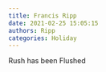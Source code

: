 ```yaml
---
title: Francis Ripp
date: 2021-02-25 15:05:15
authors: Ripp
categories: Holiday
---
```


 Rush has been Flushed